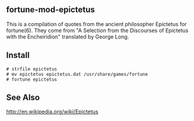 ## fortune-mod-epictetus

This is a compilation of quotes from the ancient philosopher Epictetus
for fortune(6).  They come from "A Selection from the Discourses of
Epictetus with the Encheiridion" translated by George Long.

## Install

```
# strfile epictetus
# mv epictetus epictetus.dat /usr/share/games/fortune
# fortune epictetus
```

## See Also

http://en.wikipedia.org/wiki/Epictetus
